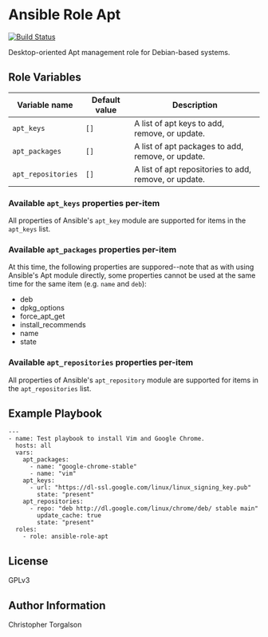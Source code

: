 # Ansible Role Apt

[![Build Status](https://travis-ci.com/ctorgalson/ansible-role-apt.svg?branch=master)](https://travis-ci.com/ctorgalson/ansible-role-apt)

Desktop-oriented Apt management role for Debian-based systems.

## Role Variables

| Variable name      | Default value | Description |
|--------------------|---------------|-------------|
| `apt_keys`         | `[]` | A list of apt keys to add, remove, or update. |
| `apt_packages`     | `[]` | A list of apt packages to add, remove, or update. |
| `apt_repositories` | `[]` | A list of apt repositories to add, remove, or update. |

### Available `apt_keys` properties per-item

All properties of Ansible's `apt_key` module are supported for items in the
`apt_keys` list.

### Available `apt_packages` properties per-item

At this time, the following properties are suppored--note that as with using
Ansible's Apt module directly, some properties cannot be used at the same time
for the same item (e.g. `name` and `deb`):

  - deb
  - dpkg_options
  - force_apt_get
  - install_recommends
  - name
  - state

### Available `apt_repositories` properties per-item

All properties of Ansible's `apt_repository` module are supported for items
in the `apt_repositories` list.

## Example Playbook

    ---
    - name: Test playbook to install Vim and Google Chrome.
      hosts: all
      vars:
        apt_packages:
          - name: "google-chrome-stable"
          - name: "vim"
        apt_keys:
          - url: "https://dl-ssl.google.com/linux/linux_signing_key.pub"
            state: "present"
        apt_repositories:
          - repo: "deb http://dl.google.com/linux/chrome/deb/ stable main"
            update_cache: true
            state: "present"
      roles:
        - role: ansible-role-apt

## License

GPLv3

## Author Information

Christopher Torgalson
